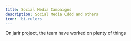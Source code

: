 ```yaml
---
title: Social Media Campaigns
description: Social Media Cddd and others
icon: 'bi-rulers
---
```

On jarir project, the team have worked on plenty of things